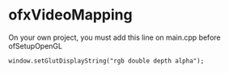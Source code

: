 ofxVideoMapping
===============

On your own project, you must add this line on main.cpp before ofSetupOpenGL


	window.setGlutDisplayString("rgb double depth alpha");
